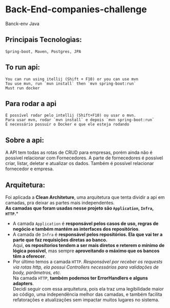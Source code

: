 # Back-End-companies-challenge
Banck-env Java

## Principais Tecnologias:
    Spring-boot, Maven, Postgres, JPA

## To run api: 
    You can run using itellij (Shift + F10) or you can use mvn
    Tou use mvn, run `mvn install` then `mvn spring-boot:run`
    Must run docker

## Para rodar a api
    É possível rodar pelo intellij (Shift+F10) ou usar o mvn.
    Para usar mvn, rodar `mvn install` e depois `mvn spring-boot:run`
    É necessário possuir o Docker e que ele esteja rodando

## Sobre a api:
  A API tem todas as rotas de CRUD para empresas, porém ainda não é possível relacionar com Fornecedores.
  A parte de fornecedores é possível criar, listar, deletar e atualizar os dados.
  Também é possível relacionar fornecedor e empresa.

## Arquitetura:
  Foi aplicada a **Clean Architeture**, uma arquitetura que tenta dividir a api em camadas, pra deixar as partes mais independentes.<br>
  **As camadas que foram usadas nesse projeto são `Application`, `Infra`, `HTTP`.***
  - A camada `Application` é **responsável pelos casos de uso, regras de negócio e também mantém as interfaces dos repositórios**. 
  - A camada de `Infra` é **responsável pelos repositórios. Ela que vai ter a parte que faz requisições diretas ao banco.** <br>
    Aqui, **os reposítorios tendem a ser mais diretos e reterem o mínimo de lógica possível**, mas sempre **aproveitando o máximo que os bancos têm a oferecer**.<br>
  - Por último temos a camada `HTTP`. *Responsável por receber os requests via rotas http, ela possui Controllers necessários para validações de body, parâmetros, etc.*  
Na camada `HTTP`, **também podemos ter ErrorHandlers e alguns adapters**.<br>
  Decidi seguir com essa arquitetura, pois ela traz uma legibilidade maior ao código, uma independência melhor das camadas,
e também facilita refatorações e atualizações sem impactar muitos lugares no sistema.



